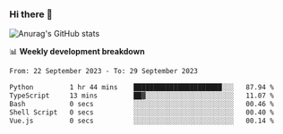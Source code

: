 ### Hi there 👋
![Anurag's GitHub stats](https://github-readme-stats.vercel.app/api?username=jami1024&show_icons=true&theme=radical)

📊 **Weekly development breakdown**
<!--START_SECTION:waka-->

```txt
From: 22 September 2023 - To: 29 September 2023

Python         1 hr 44 mins    ██████████████████████░░░   87.94 %
TypeScript     13 mins         ██▓░░░░░░░░░░░░░░░░░░░░░░   11.07 %
Bash           0 secs          ░░░░░░░░░░░░░░░░░░░░░░░░░   00.46 %
Shell Script   0 secs          ░░░░░░░░░░░░░░░░░░░░░░░░░   00.40 %
Vue.js         0 secs          ░░░░░░░░░░░░░░░░░░░░░░░░░   00.14 %
```

<!--END_SECTION:waka-->
<!--
**jami1024/jami1024** is a ✨ _special_ ✨ repository because its `README.md` (this file) appears on your GitHub profile.

Here are some ideas to get you started:

- 🔭 I’m currently working on ...
- 🌱 I’m currently learning ...
- 👯 I’m looking to collaborate on ...
- 🤔 I’m looking for help with ...
- 💬 Ask me about ...
- 📫 How to reach me: ...
- 😄 Pronouns: ...
- ⚡ Fun fact: ...
-->
